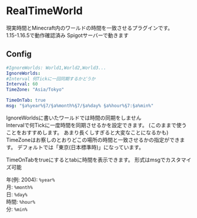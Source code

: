 # RealTimeWorld  
現実時間とMinecraft内のワールドの時間を一致させるプラグインです。  
1.15-1.16.5で動作確認済み Spigotサーバーで動きます  

## Config
```yaml
#IgnoreWorlds: World1,World2,World3... 
IgnoreWorlds:
#Interval 何Tickに一回同期するかどうか
Interval: 60
TimeZone: "Asia/Tokyo"

TimeOnTab: true
msg: "§a%year%§7/§a%month%§7/§a%day% §a%hour%§7:§a%min%"
```
IgnoreWorldsに書いたワールドでは時間の同期をしません  
Intervalで何Tickに一度時間を同期させるかを設定できます。 (このままで使うことをおすすめします。 あまり長くしすぎると大変なことになるかも)  
TimeZoneはお察しのとおりどこの場所の時間と一致させるかの指定ができます。 デフォルトでは「東京(日本標準時)」になっています。
  
TimeOnTabをtrueにするとtabに時間を表示できます。 形式はmsgでカスタマイズ可能  

年(例: 2004): `%year%`  
月: `%month%`  
日: `%day%`  
時間: `%hour%`  
分: `%min%`  
